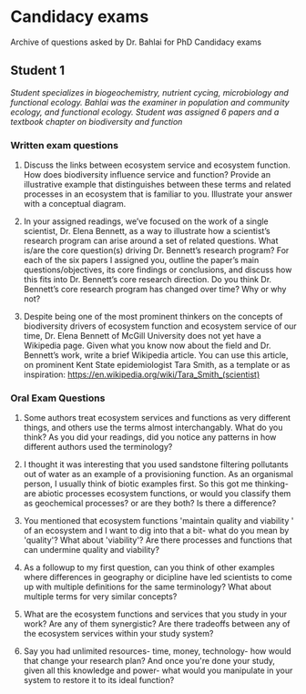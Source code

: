 # Candidacy exams
Archive of questions asked by Dr. Bahlai for PhD Candidacy exams


## Student 1
*Student specializes in biogeochemistry, nutrient cycing, microbiology and functional ecology. Bahlai was the examiner in population and community ecology, and functional ecology. Student was assigned 6 papers and a textbook chapter on biodiversity and function*

### Written exam questions
1. Discuss the links between ecosystem service and ecosystem function. How does biodiversity influence service and function? Provide an illustrative example that distinguishes between these terms and related processes in an ecosystem that is familiar to you. Illustrate your answer with a conceptual diagram.

2. In your assigned readings, we’ve focused on the work of a single scientist, Dr. Elena Bennett, as a way to illustrate how a scientist’s research program can arise around a set of related questions. What is/are the core question(s) driving Dr. Bennett’s research program? For each of the six papers I assigned you, outline the paper’s main questions/objectives, its core findings or conclusions, and discuss how this fits into Dr. Bennett’s core research direction. Do you think Dr. Bennett’s core research program has changed over time? Why or why not?

3. Despite being one of the most prominent thinkers on the concepts of biodiversity drivers of ecosystem function and ecosystem service of our time, Dr. Elena Bennett of McGill University does not yet have a Wikipedia page. Given what you know now about the field and Dr. Bennett’s work, write a brief Wikipedia article. You can use this article, on prominent Kent State epidemiologist Tara Smith, as a template or as inspiration:
https://en.wikipedia.org/wiki/Tara_Smith_(scientist)

### Oral Exam Questions

1. Some authors treat ecosystem services and functions as very different things, and others use the terms almost interchangably. What do you think? As you did your readings, did you notice any patterns in how different authors used the terminology?

2. I thought it was interesting that you used sandstone filtering pollutants out of water as an example of a provisioning function. As an organismal person, I usually think of biotic examples first. So this got me thinking- are abiotic processes ecosystem functions, or would you classify them as geochemical processes? or are they both? Is there a difference?

3. You mentioned that ecosystem functions 'maintain quality and viability ' of an ecosystem and I want to dig into that a bit- what do you mean by 'quality'? What about 'viability'? Are there processes and functions that can undermine quality and viability?

4. As a followup to my first question, can you think of other examples where differences in geography or dicipline have led scientists to come up with multiple definitions for the same terminology? What about multiple terms for very similar concepts?

5. What are the ecosystem functions and services that you study in your work? Are any of them synergistic? Are there tradeoffs between any of the ecosystem services within your study system?

6. Say you had unlimited resources- time, money, technology- how would that change your research plan? And once you're done your study, given all this knowledge and power- what would you manipulate in your system to restore it to its ideal function?
